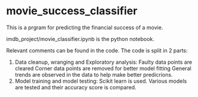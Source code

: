 # movie_success_classifier
This is a prgram for predicting the financial success of a movie. 

imdb_project/movie_classifier.ipynb is the python notebook.

Relevant comments can be found in the code.
The code is split in 2 parts:
1. Data cleanup, wranging and Exploratory analysis:
	Faulty data points are cleared
	Corner data points are removed for better model fitting
	General trends are observed in the data to help make better predicrions.
2. Model training and model testing:
	Scikit learn is used.
	Various models are tested and their accuracy score is compared.
